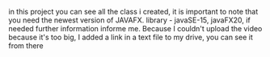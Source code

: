 in this project you can see all the class i created, it is important to note that you need the newest version of JAVAFX.
library - javaSE-15, javaFX20, if needed further information informe me.
Because I couldn't upload the video because it's too big, I added a link in a text file to my drive, you can see it from there
